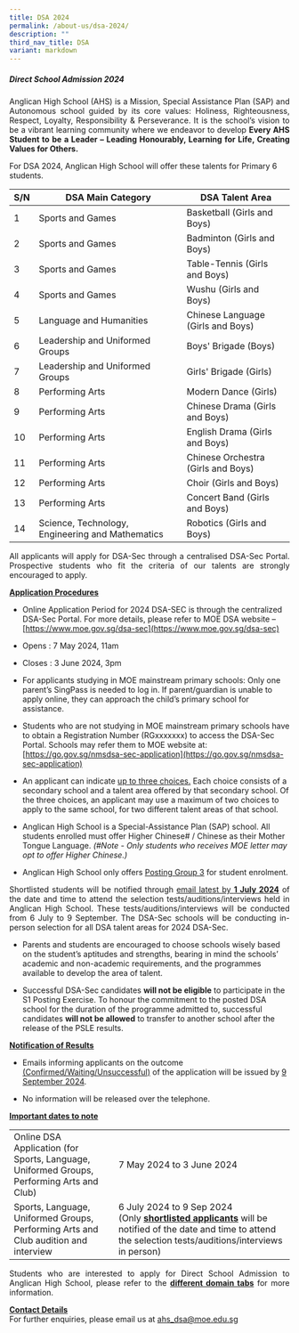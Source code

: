 ```yaml
---
title: DSA 2024
permalink: /about-us/dsa-2024/
description: ""
third_nav_title: DSA
variant: markdown
---
```

##### Direct School Admission 2024

<p align="justify">
Anglican High School (AHS) is a Mission, Special Assistance Plan (SAP) and Autonomous school guided by its core values: Holiness, Righteousness, Respect, Loyalty, Responsibility &amp; Perseverance. It is the school’s vision to be a vibrant learning community where we endeavor to develop <b>Every AHS Student to be a Leader – Leading Honourably, Learning for Life, Creating Values for Others.</b><br></p>

For DSA 2024, Anglican High School will offer these talents for Primary 6 students.


| S/N | DSA Main Category | DSA Talent Area |
| -------- | -------- | -------- |
| 1 | Sports and Games     | Basketball (Girls and Boys)|
| 2 | Sports and Games     | Badminton (Girls and Boys)|
| 3 | Sports and Games     | Table-Tennis (Girls and Boys)|
| 4 | Sports and Games     | Wushu (Girls and Boys)|
| 5 | Language and Humanities     | Chinese Language (Girls and Boys)|
| 6 | Leadership and Uniformed Groups     | Boys' Brigade (Boys)|
| 7 | Leadership and Uniformed Groups     | Girls' Brigade (Girls)|
| 8 | Performing Arts     | Modern Dance (Girls)|
| 9 | Performing Arts     | Chinese Drama (Girls and Boys)|
| 10 | Performing Arts     | English Drama (Girls and Boys)|
| 11 | Performing Arts     | Chinese Orchestra (Girls and Boys)|
| 12 | Performing Arts     | Choir (Girls and Boys)|
| 13 | Performing Arts     | Concert Band (Girls and Boys)|
| 14 | Science, Technology, Engineering and Mathematics     | Robotics (Girls and Boys)|

<p align="justify">
All applicants will apply for DSA-Sec through a centralised DSA-Sec Portal. Prospective students who fit the criteria of our talents are strongly encouraged to apply. </p>

<b><u>Application Procedures</u></b>

- Online Application Period for 2024 DSA-SEC is through the centralized DSA-Sec Portal. For more details, please refer to MOE DSA website – [https://www.moe.gov.sg/dsa-sec](https://www.moe.gov.sg/dsa-sec)

- Opens : 7 May 2024, 11am
- Closes : 3 June 2024, 3pm

- For applicants studying in MOE mainstream primary schools: Only one parent’s SingPass is needed to log in. If parent/guardian is unable to apply online, they can approach the child’s primary school for assistance.

- Students who are not studying in MOE mainstream primary schools have to obtain a Registration Number (RGxxxxxxx) to access the DSA-Sec Portal. Schools may refer them to MOE website at: [https://go.gov.sg/nmsdsa-sec-application](https://go.gov.sg/nmsdsa-sec-application)

- An applicant can indicate <u>up to three choices.</u> Each choice consists of a secondary school and a talent area offered by that secondary school. Of the three choices, an applicant may use a maximum of two choices to apply to the same school, for two different talent areas of that school.

- Anglican High School is a Special-Assistance Plan (SAP) school. All students enrolled must offer Higher Chinese# / Chinese as their Mother Tongue Language. <i>(#Note - Only students who receives MOE letter may opt to offer Higher Chinese.)</i>
- Anglican High School only offers <u>Posting Group 3</u> for student enrolment.

<p align="justify">
	Shortlisted students will be notified through <u>email latest by <b>1 July 2024</b></u> of the date and time to attend the selection tests/auditions/interviews held in Anglican High School. These tests/auditions/interviews will be conducted from 6 July to 9 September. The DSA-Sec schools will be conducting in-person selection for all DSA talent areas for 2024 DSA-Sec.</p>

- Parents and students are encouraged to choose schools wisely based on the student’s aptitudes and strengths, bearing in mind the schools’ academic and non-academic requirements, and the programmes available to develop the area of talent.

- Successful DSA-Sec candidates <b>will not be eligible</b> to participate in the S1 Posting Exercise. To honour the commitment to the posted DSA school for the duration of the programme admitted to, successful candidates <b>will not be allowed</b> to transfer to another school after the release of the PSLE results.

<b><u>Notification of Results</u></b>

- Emails informing applicants on the outcome <u>(Confirmed/Waiting/Unsuccessful)</u> of the application will be issued by <u>9 September 2024</u>.

- No information will be released over the telephone.


<b><u>Important dates to note</u></b>

|  |  |
| -------- | -------- | 
| Online DSA Application (for Sports, Language, Uniformed Groups, Performing Arts and Club) | 7 May 2024 to 3 June 2024     | 
| Sports, Language, Uniformed Groups, Performing Arts and Club audition and interview | 6 July 2024 to 9 Sep 2024<br>(Only <b><u>shortlisted applicants</u></b> will be notified of the date and time to attend the selection tests/auditions/interviews in person) 

<p align="justify">
Students who are interested to apply for Direct School Admission to Anglican High School, please refer to the <b><u>different domain tabs</u></b> for more information.</p>

<b><u>Contact Details</u></b><br>
For further enquiries, please email us at ahs_dsa@moe.edu.sg
<br><br>